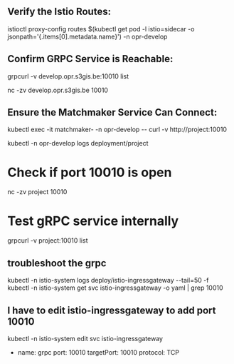 ## Verify the Istio Routes:
istioctl proxy-config routes $(kubectl get pod -l istio=sidecar -o jsonpath='{.items[0].metadata.name}') -n opr-develop

## Confirm GRPC Service is Reachable:
grpcurl -v develop.opr.s3gis.be:10010 list

nc -zv develop.opr.s3gis.be 10010

## Ensure the Matchmaker Service Can Connect:
kubectl exec -it matchmaker-<pod-name> -n opr-develop -- curl -v http://project:10010

kubectl -n opr-develop logs deployment/project

# Check if port 10010 is open
nc -zv project 10010  
# Test gRPC service internally
grpcurl -v project:10010 list  


## troubleshoot the grpc
kubectl -n istio-system logs deploy/istio-ingressgateway --tail=50 -f
kubectl -n istio-system get svc istio-ingressgateway -o yaml | grep 10010


## I have to edit  istio-ingressgateway to add port 10010
kubectl -n istio-system edit svc istio-ingressgateway


- name: grpc
  port: 10010
  targetPort: 10010
  protocol: TCP